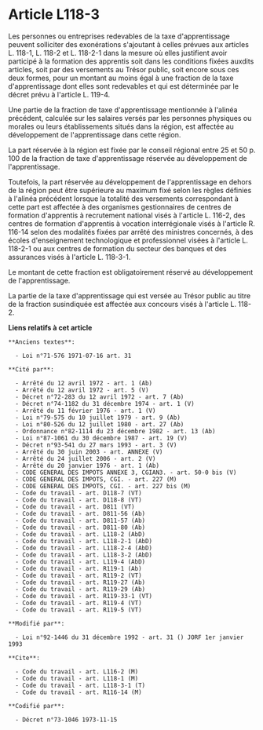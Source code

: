 # Article L118-3

Les personnes ou entreprises redevables de la taxe d'apprentissage peuvent solliciter des exonérations s'ajoutant à celles
prévues aux articles L. 118-1, L. 118-2 et L. 118-2-1 dans la mesure où elles justifient avoir participé à la formation des
apprentis soit dans les conditions fixées auxdits articles, soit par des versements au Trésor public, soit encore sous ces
deux formes, pour un montant au moins égal à une fraction de la taxe d'apprentissage dont elles sont redevables et qui est
déterminée par le décret prévu à l'article L. 119-4.

Une partie de la fraction de taxe d'apprentissage mentionnée à l'alinéa précédent, calculée sur les salaires versés par les
personnes physiques ou morales ou leurs établissements situés dans la région, est affectée au développement de
l'apprentissage dans cette région.

La part réservée à la région est fixée par le conseil régional entre 25 et 50 p. 100 de la fraction de taxe d'apprentissage
réservée au développement de l'apprentissage.

Toutefois, la part réservée au développement de l'apprentissage en dehors de la région peut être supérieure au maximum fixé
selon les règles définies à l'alinéa précédent lorsque la totalité des versements correspondant à cette part est affectée à
des organismes gestionnaires de centres de formation d'apprentis à recrutement national visés à l'article L. 116-2, des
centres de formation d'apprentis à vocation interrégionale visés à l'article R. 116-14 selon des modalités fixées par arrêté
des ministres concernés, à des écoles d'enseignement technologique et professionnel visées à l'article L. 118-2-1 ou aux
centres de formation du secteur des banques et des assurances visés à l'article L. 118-3-1.

Le montant de cette fraction est obligatoirement réservé au développement de l'apprentissage.

La partie de la taxe d'apprentissage qui est versée au Trésor public au titre de la fraction susindiquée est affectée aux
concours visés à l'article L. 118-2.

**Liens relatifs à cet article**

	**Anciens textes**:

	  - Loi n°71-576 1971-07-16 art. 31

	**Cité par**:

	  - Arrêté du 12 avril 1972 - art. 1 (Ab)
	  - Arrêté du 12 avril 1972 - art. 5 (V)
	  - Décret n°72-283 du 12 avril 1972 - art. 7 (Ab)
	  - Décret n°74-1182 du 31 décembre 1974 - art. 1 (V)
	  - Arrêté du 11 février 1976 - art. 1 (V)
	  - Loi n°79-575 du 10 juillet 1979 - art. 9 (Ab)
	  - Loi n°80-526 du 12 juillet 1980 - art. 27 (Ab)
	  - Ordonnance n°82-1114 du 23 décembre 1982 - art. 13 (Ab)
	  - Loi n°87-1061 du 30 décembre 1987 - art. 19 (V)
	  - Décret n°93-541 du 27 mars 1993 - art. 3 (V)
	  - Arrêté du 30 juin 2003 - art. ANNEXE (V)
	  - Arrêté du 24 juillet 2006 - art. 2 (V)
	  - Arrêté du 20 janvier 1976 - art. 1 (Ab)
	  - CODE GENERAL DES IMPOTS ANNEXE 3, CGIAN3. - art. 50-0 bis (V)
	  - CODE GENERAL DES IMPOTS, CGI. - art. 227 (M)
	  - CODE GENERAL DES IMPOTS, CGI. - art. 227 bis (M)
	  - Code du travail - art. D118-7 (VT)
	  - Code du travail - art. D118-8 (VT)
	  - Code du travail - art. D811 (VT)
	  - Code du travail - art. D811-56 (Ab)
	  - Code du travail - art. D811-57 (Ab)
	  - Code du travail - art. D811-80 (Ab)
	  - Code du travail - art. L118-2 (AbD)
	  - Code du travail - art. L118-2-1 (AbD)
	  - Code du travail - art. L118-2-4 (AbD)
	  - Code du travail - art. L118-3-2 (AbD)
	  - Code du travail - art. L119-4 (AbD)
	  - Code du travail - art. R119-1 (Ab)
	  - Code du travail - art. R119-2 (VT)
	  - Code du travail - art. R119-27 (Ab)
	  - Code du travail - art. R119-29 (Ab)
	  - Code du travail - art. R119-33-1 (VT)
	  - Code du travail - art. R119-4 (VT)
	  - Code du travail - art. R119-5 (VT)

	**Modifié par**:

	  - Loi n°92-1446 du 31 décembre 1992 - art. 31 () JORF 1er janvier 1993

	**Cite**:

	  - Code du travail - art. L116-2 (M)
	  - Code du travail - art. L118-1 (M)
	  - Code du travail - art. L118-3-1 (T)
	  - Code du travail - art. R116-14 (M)

	**Codifié par**:

	  - Décret n°73-1046 1973-11-15
